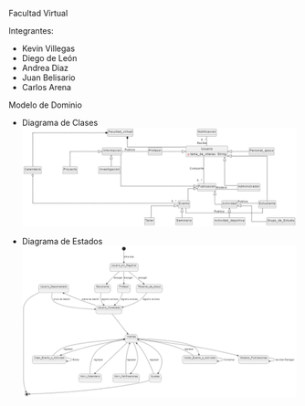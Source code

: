 Facultad Virtual

Integrantes:
- Kevin Villegas
- Diego de León
- Andrea Diaz
- Juan Belisario
- Carlos Arena

Modelo de Dominio

- Diagrama de Clases
![alt text](image.png)

- Diagrama de Estados
![alt text](image-2.png)
